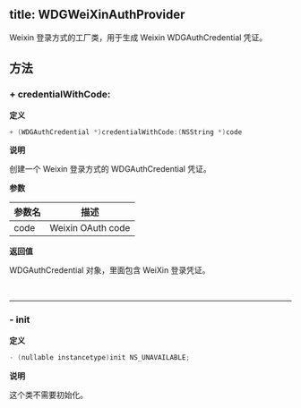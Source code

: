 title: WDGWeiXinAuthProvider
---

Weixin 登录方式的工厂类，用于生成 Weixin WDGAuthCredential 凭证。

## 方法

### + credentialWithCode:

**定义**

```objectivec
+ (WDGAuthCredential *)credentialWithCode:(NSString *)code
```

**说明**

创建一个 Weixin 登录方式的 WDGAuthCredential 凭证。

**参数**

参数名 | 描述
--- | ---
code | Weixin OAuth code

**返回值**

WDGAuthCredential 对象，里面包含 WeiXin 登录凭证。

</br>

----
### - init

**定义**

```objectivec
- (nullable instancetype)init NS_UNAVAILABLE;
```

**说明**

这个类不需要初始化。
